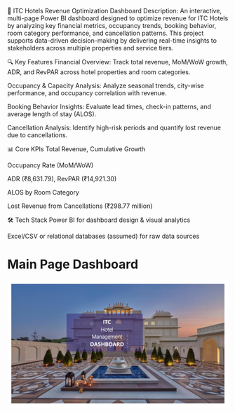 🏨 ITC Hotels Revenue Optimization Dashboard
Description:
An interactive, multi-page Power BI dashboard designed to optimize revenue for ITC Hotels by analyzing key financial metrics, occupancy trends, booking behavior, room category performance, and cancellation patterns. This project supports data-driven decision-making by delivering real-time insights to stakeholders across multiple properties and service tiers.

🔍 Key Features
Financial Overview: Track total revenue, MoM/WoW growth, ADR, and RevPAR across hotel properties and room categories.

Occupancy & Capacity Analysis: Analyze seasonal trends, city-wise performance, and occupancy correlation with revenue.

Booking Behavior Insights: Evaluate lead times, check-in patterns, and average length of stay (ALOS).

Cancellation Analysis: Identify high-risk periods and quantify lost revenue due to cancellations.

📊 Core KPIs
Total Revenue, Cumulative Growth

Occupancy Rate (MoM/WoW)

ADR (₹8,631.79), RevPAR (₹14,921.30)

ALOS by Room Category

Lost Revenue from Cancellations (₹298.77 million)

🛠️ Tech Stack
Power BI for dashboard design & visual analytics

Excel/CSV or relational databases (assumed) for raw data sources

# Main Page Dashboard
![Main page dashboard](https://github.com/farook8090/ITC-Hotel/blob/1ae273220924f7771dbd8d196d69dd017c8475d5/milestone%20images/1.jpg)
